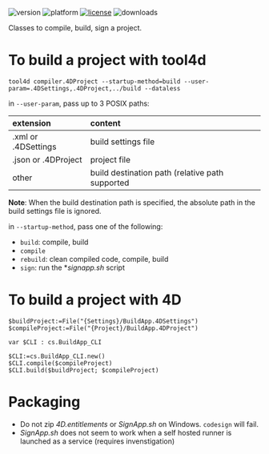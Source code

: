 ![version](https://img.shields.io/badge/version-20%2B-E23089)
![platform](https://img.shields.io/static/v1?label=platform&message=mac-intel%20|%20mac-arm%20|%20win-64&color=blue)
[![license](https://img.shields.io/github/license/miyako/4d-class-compiler)](LICENSE)
![downloads](https://img.shields.io/github/downloads/miyako/4d-class-compiler/total)

Classes to compile, build, sign a project.

# To build a project with tool4d

```
tool4d compiler.4DProject --startup-method=build --user-param=.4DSettings,.4DProject,../build --dataless
```

in `--user-param`, pass up to 3 POSIX paths:

|extension|content|
|:-|:-|
|.xml or .4DSettings|build settings file|
|.json or .4DProject|project file|
|other|build destination path (relative path supported|

**Note**: When the build destination path is specified, the absolute path in the build settings file is ignored.

in `--startup-method`, pass one of the following:

* `build`: compile, build
* `compile` 
* `rebuild`: clean compiled code, compile, build
* `sign`: run the **signapp.sh* script

# To build a project with 4D

```4d
$buildProject:=File("{Settings}/BuildApp.4DSettings")
$compileProject:=File("{Project}/BuildApp.4DProject")

var $CLI : cs.BuildApp_CLI

$CLI:=cs.BuildApp_CLI.new()
$CLI.compile($compileProject)
$CLI.build($buildProject; $compileProject)
```

# Packaging

* Do not zip *4D.entitlements* or *SignApp.sh* on Windows. `codesign` will fail.
* *SignApp.sh* does not seem to work when a self hosted runner is launched as a service (requires invenstigation)
